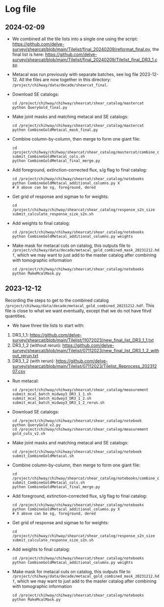 # Log file

## 2024-02-09

* We combined all the tile lists into a single one using the script: https://github.com/delve-survey/shearcat/blob/main/Tilelist/final_20240209/reformat_final.py, the final list is here: https://github.com/delve-survey/shearcat/blob/main/Tilelist/final_20240209/Tilelist_final_DR3_1.csv.
  
* Metacal was run previously with separate batches, see log file 2023-12-12. All the files are now together in this directory: `/project/chihway/data/decade/shearcat_final`.  

* Download SE catalogs:

  ```
  cd /project/chihway/chihway/shearcat/shear_catalog/mastercat
  python QueryGold_final.py
  ```
* Make joint masks and matching metacal and SE catalogs:

  ```
  cd /project/chihway/chihway/shearcat/shear_catalog/mastercat
  python CombineGoldMetacal_mask_final.py
  ```

* Combine column-by-column, then merge to form one giant file:

  ```
  cd /project/chihway/chihway/shearcat/shear_catalog/mastercat/combine_column_20240209
  submit_CombineGoldMetacal_cols.sh
  python CombineGoldMetacal_final_merge.py
  ```

* Add foreground, extinction-corrected flux, s/g flag to final catalog:

  ```
  cd /project/chihway/chihway/shearcat/shear_catalog/notebooks
  python CombineGoldMetacal_additional_columns.py X
  # X above can be sg, foreground, dered
  ```
  
* Get grid of response and sigmae to for weights:

  ```
  cd /project/chihway/chihway/shearcat/shear_catalog/response_s2n_size
  submit_calculate_response_size_s2n.sh
  ```
  
* Add weights to final catalog:

  ```
  cd /project/chihway/chihway/shearcat/shear_catalog/notebooks
  python CombineGoldMetacal_additional_columns.py weights
  ```
* Make mask for metacal cuts on catalog, this outputs file to `/project/chihway/data/decade/metacal_gold_combined_mask_20231212.hdf`, which we may want to just add to the master catalog after combining with tomographic information

  ```
  cd /project/chihway/chihway/shearcat/shear_catalog/notebooks
  python MakeMcalMask.py
  ```


## 2023-12-12

Recording the steps to get to the combined catalog `/project/chihway/data/decade/metacal_gold_combined_20231212.hdf`. This file is close to what we want eventually, except that we do not have fitvd quantities.

* We have three tile lists to start with:
1) DR3_1_1: https://github.com/delve-survey/shearcat/blob/main/Tilelist/11072023/new_final_list_DR3_1_1.txt
2) DR3_1_2 (without rerun): https://github.com/delve-survey/shearcat/blob/main/Tilelist/07112023/new_final_list_DR3_1_2_without_rerun.txt
3) DR3_1_2 (with rerun): https://github.com/delve-survey/shearcat/blob/main/Tilelist/07112023/Tilelist_Reprocess_20231207.csv

* Run metacal:

  ```
  cd /project/chihway/chihway/shearcat/shear_catalog/measurement
  submit_mcal_batch_midway3_DR3_1_1.sh
  submit_mcal_batch_midway3_DR3_1_2.sh
  submit_mcal_batch_midway3_DR3_1_2_rerun.sh
  ```
  
* Download SE catalogs:

  ```
  cd /project/chihway/chihway/shearcat/shear_catalog/notebook
  python QueryGold_v2.py
  cd /project/chihway/chihway/shearcat/shear_catalog/measurement
  gold_cuts_v2.sh
  ```

* Make joint masks and matching metacal and SE catalogs:

  ```
  cd /project/chihway/chihway/shearcat/shear_catalog/notebook
  submit_CombineGoldMetacal.sh 
  ```

* Combine column-by-column, then merge to form one giant file:

  ```
  cd /project/chihway/chihway/shearcat/shear_catalog/notebooks/combine_column_20231212
  submit_CombineGoldMetacal_cols.sh
  python CombineGoldMetacal_final_merge.py
  ```

* Add foreground, extinction-corrected flux, s/g flag to final catalog:

  ```
  cd /project/chihway/chihway/shearcat/shear_catalog/notebooks
  python CombineGoldMetacal_additional_columns.py X
  # X above can be sg, foreground, dered
  ```
  
* Get grid of response and sigmae to for weights:

  ```
  cd /project/chihway/chihway/shearcat/shear_catalog/response_s2n_size
  submit_calculate_response_size_s2n.sh
  ```
  
* Add weights to final catalog:

  ```
  cd /project/chihway/chihway/shearcat/shear_catalog/notebooks
  python CombineGoldMetacal_additional_columns.py weights
  ```
* Make mask for metacal cuts on catalog, this outputs file to `/project/chihway/data/decade/metacal_gold_combined_mask_20231212.hdf`, which we may want to just add to the master catalog after combining with tomographic information

  ```
  cd /project/chihway/chihway/shearcat/shear_catalog/notebooks
  python MakeMcalMask.py
  ```
  

